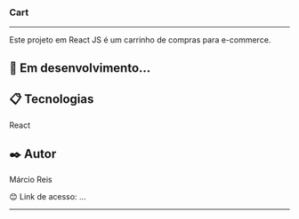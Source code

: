 ### Cart

---

Este projeto em React JS é um carrinho de compras para e-commerce.

## 🚀 Em desenvolvimento...

## 📋 Tecnologias
React

## ✒️ Autor
Márcio Reis

😊 Link de acesso: ...

---

